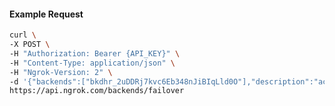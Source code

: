 <!-- Code generated for API Clients. DO NOT EDIT. -->

#### Example Request

```bash
curl \
-X POST \
-H "Authorization: Bearer {API_KEY}" \
-H "Content-Type: application/json" \
-H "Ngrok-Version: 2" \
-d '{"backends":["bkdhr_2uDDRj7kvc6Eb348nJiBIqLld0O"],"description":"acme failover","metadata":"{\"environment\": \"staging\"}"}' \
https://api.ngrok.com/backends/failover
```
